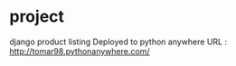 # project
django product listing
Deployed to python anywhere
URL :  http://tomar98.pythonanywhere.com/
